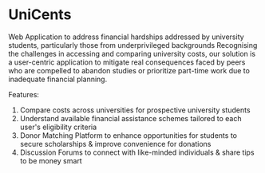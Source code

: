 # UniCents
Web Application to address financial hardships addressed by university students, particularly those from underprivileged backgrounds
Recognising the challenges in accessing and comparing university costs, our solution is a user-centric application to mitigate real consequences faced by peers who are compelled to abandon studies or prioritize part-time work due to inadequate financial planning.

Features:
1. Compare costs across universities for prospective university students
2. Understand available financial assistance schemes tailored to each user's eligibility criteria
3. Donor Matching Platform to enhance opportunities for students to secure scholarships & improve convenience for donations
4. Discussion Forums to connect with like-minded individuals & share tips to be money smart
